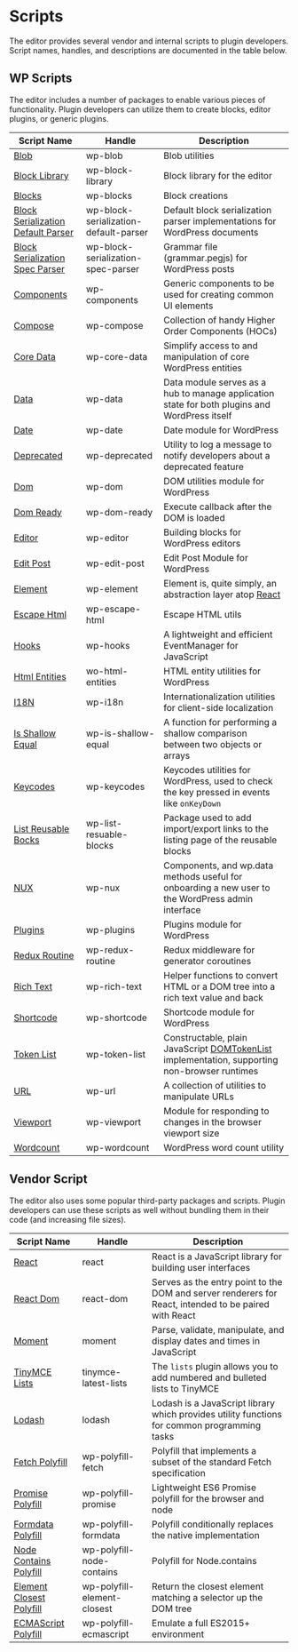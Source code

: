 # Scripts

The editor provides several vendor and internal scripts to plugin developers. Script names, handles, and descriptions are documented in the table below.

## WP Scripts

The editor includes a number of packages to enable various pieces of functionality. Plugin developers can utilize them to create blocks, editor plugins, or generic plugins.

| Script Name | Handle | Description |
|-------------|--------|-------------|
| [Blob](https://wordpress.org/gutenberg/handbook/packages/packages-blob/) | wp-blob | Blob utilities |
| [Block Library](https://wordpress.org/gutenberg/handbook/packages/packages-block-library/) | wp-block-library | Block library for the editor |
| [Blocks](https://wordpress.org/gutenberg/handbook/packages/packages-blocks/) | wp-blocks | Block creations |
| [Block Serialization Default Parser](https://wordpress.org/gutenberg/handbook/packages/packages-block-serialization-default-parser/) | wp-block-serialization-default-parser | Default block serialization parser implementations for WordPress documents |
| [Block Serialization Spec Parser](https://wordpress.org/gutenberg/handbook/packages/packages-block-serialization-spec-parser/) | wp-block-serialization-spec-parser | Grammar file (grammar.pegjs) for WordPress posts |
| [Components](https://wordpress.org/gutenberg/handbook/packages/packages-components/) | wp-components | Generic components to be used for creating common UI elements |
| [Compose](https://wordpress.org/gutenberg/handbook/packages/packages-compose/) | wp-compose | Collection of handy Higher Order Components (HOCs)  |
| [Core Data](https://wordpress.org/gutenberg/handbook/packages/packages-core-data/) | wp-core-data | Simplify access to and manipulation of core WordPress entities |
| [Data](https://wordpress.org/gutenberg/handbook/packages/packages-data/) | wp-data | Data module serves as a hub to manage application state for both plugins and WordPress itself |
| [Date](https://wordpress.org/gutenberg/handbook/packages/packages-date/) | wp-date | Date module for WordPress |
| [Deprecated](https://wordpress.org/gutenberg/handbook/packages/packages-deprecated/) | wp-deprecated | Utility to log a message to notify developers about a deprecated feature |
| [Dom](https://wordpress.org/gutenberg/handbook/packages/packages-dom/) | wp-dom | DOM utilities module for WordPress |
| [Dom Ready](https://wordpress.org/gutenberg/handbook/packages/packages-dom-ready/) | wp-dom-ready | Execute callback after the DOM is loaded |
| [Editor](https://wordpress.org/gutenberg/handbook/packages/packages-editor/) | wp-editor | Building blocks for WordPress editors |
| [Edit Post](https://wordpress.org/gutenberg/handbook/packages/packages-edit-post/) | wp-edit-post | Edit Post Module for WordPress |
| [Element](https://wordpress.org/gutenberg/handbook/packages/packages-element/) | wp-element |Element is, quite simply, an abstraction layer atop [React](https://reactjs.org/) |
| [Escape Html](https://wordpress.org/gutenberg/handbook/packages/packages-escape-html/) | wp-escape-html | Escape HTML utils |
| [Hooks](https://wordpress.org/gutenberg/handbook/packages/packages-hooks/) | wp-hooks | A lightweight and efficient EventManager for JavaScript |
| [Html Entities](https://wordpress.org/gutenberg/handbook/packages/packages-html-entities/) | wo-html-entities | HTML entity utilities for WordPress |
| [I18N](https://wordpress.org/gutenberg/handbook/packages/packages-i18n/) | wp-i18n | Internationalization utilities for client-side localization |
| [Is Shallow Equal](https://wordpress.org/gutenberg/handbook/packages/packages-is-shallow-equal/) | wp-is-shallow-equal | A function for performing a shallow comparison between two objects or arrays |
| [Keycodes](https://wordpress.org/gutenberg/handbook/packages/packages-keycodes/) | wp-keycodes | Keycodes utilities for WordPress, used to check the key pressed in events like `onKeyDown` |
| [List Reusable Bocks](https://wordpress.org/gutenberg/handbook/packages/packages-list-reusable-blocks/) | wp-list-resuable-blocks | Package used to add import/export links to the listing page of the reusable blocks |
| [NUX](https://wordpress.org/gutenberg/handbook/packages/packages-nux/) | wp-nux | Components, and wp.data methods useful for onboarding a new user to the WordPress admin interface |
| [Plugins](https://wordpress.org/gutenberg/handbook/packages/packages-plugins/) | wp-plugins | Plugins module for WordPress |
| [Redux Routine](https://wordpress.org/gutenberg/handbook/packages/packages-redux-routine/) | wp-redux-routine | Redux middleware for generator coroutines |
| [Rich Text](https://wordpress.org/gutenberg/handbook/packages/packages-rich-text/) | wp-rich-text | Helper functions to convert HTML or a DOM tree into a rich text value and back |
| [Shortcode](https://wordpress.org/gutenberg/handbook/packages/packages-shortcode/) | wp-shortcode | Shortcode module for WordPress |
| [Token List](https://wordpress.org/gutenberg/handbook/packages/packages-token-list/) | wp-token-list | Constructable, plain JavaScript [DOMTokenList](https://developer.mozilla.org/en-US/docs/Web/API/DOMTokenList) implementation, supporting non-browser runtimes |
| [URL](https://wordpress.org/gutenberg/handbook/packages/packages-url/) | wp-url | A collection of utilities to manipulate URLs |
| [Viewport](https://wordpress.org/gutenberg/handbook/packages/packages-viewport/) | wp-viewport | Module for responding to changes in the browser viewport size |
| [Wordcount](https://wordpress.org/gutenberg/handbook/packages/packages-wordcount/) | wp-wordcount | WordPress word count utility |

## Vendor Script

The editor also uses some popular third-party packages and scripts. Plugin developers can use these scripts as well without bundling them in their code (and increasing file sizes).

| Script Name | Handle | Description |
|-------------|--------|-------------|
| [React](https://reactjs.org) | react  | React is a JavaScript library for building user interfaces |
| [React Dom](https://reactjs.org/docs/react-dom.html) | react-dom | Serves as the entry point to the DOM and server renderers for React, intended to be paired with React |	
| [Moment](https://momentjs.com/) | moment| Parse, validate, manipulate, and display dates and times in JavaScript |
| [TinyMCE Lists](https://www.tiny.cloud/docs/plugins/lists/) | tinymce-latest-lists| The `lists` plugin allows you to add numbered and bulleted lists to TinyMCE |
| [Lodash](https://lodash.com) | lodash| Lodash is a JavaScript library which provides utility functions for common programming tasks |
| [Fetch Polyfill](https://www.npmjs.com/package/whatwg-fetch) | wp-polyfill-fetch | Polyfill that implements a subset of the standard Fetch specification |
| [Promise Polyfill](https://www.npmjs.com/package/promise-polyfill) | wp-polyfill-promise| Lightweight ES6 Promise polyfill for the browser and node |
| [Formdata Polyfill](https://www.npmjs.com/package/formdata-polyfill) | wp-polyfill-formdata| Polyfill conditionally replaces the native implementation |
| [Node Contains Polyfill](https://polyfill.io) | wp-polyfill-node-contains |Polyfill for Node.contains |
| [Element Closest Polyfill](https://www.npmjs.com/package/element-closest) | wp-polyfill-element-closest| Return the closest element matching a selector up the DOM tree |
| [ECMAScript Polyfill](https://babeljs.io/docs/en/babel-polyfill) | wp-polyfill-ecmascript | Emulate a full ES2015+ environment |
